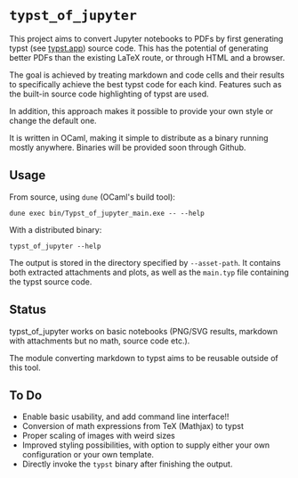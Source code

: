 # `typst_of_jupyter`

This project aims to convert Jupyter notebooks to PDFs by first generating typst (see [typst.app](https://typst.app))
source code. This has the potential of generating better PDFs than the existing LaTeX route, or through HTML and a
browser.

The goal is achieved by treating markdown and code cells and their results to specifically achieve the best typst code
for each kind. Features such as the built-in source code highlighting of typst are used.

In addition, this approach makes it possible to provide your own style or change the default one.

It is written in OCaml, making it simple to distribute as a binary running mostly anywhere. Binaries will be provided
soon through Github.

## Usage

From source, using `dune` (OCaml's build tool):

```
dune exec bin/Typst_of_jupyter_main.exe -- --help
```

With a distributed binary:

```
typst_of_jupyter --help
```

The output is stored in the directory specified by `--asset-path`. It contains both extracted attachments and plots, as
well as the `main.typ` file containing the typst source code.

## Status

typst\_of\_jupyter works on basic notebooks (PNG/SVG results, markdown with attachments but no math, source code etc.).

The module converting markdown to typst aims to be reusable outside of this tool.

## To Do

* Enable basic usability, and add command line interface!!
* Conversion of math expressions from TeX (Mathjax) to typst
* Proper scaling of images with weird sizes
* Improved styling possibilities, with option to supply either your own configuration or your own template.
* Directly invoke the `typst` binary after finishing the output.

